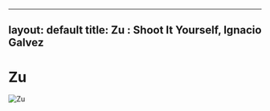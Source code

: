 
---
layout: default
title: Zu : Shoot It Yourself, Ignacio Galvez
---

# Zu

![Zu](http://assets.farmhouse.co/publishing/1-shoot-it-yourself/images/zu-1.jpg)
